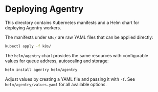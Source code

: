 # Deploying Agentry

This directory contains Kubernetes manifests and a Helm chart for deploying Agentry workers.

The manifests under `k8s/` are raw YAML files that can be applied directly:

```bash
kubectl apply -f k8s/
```

The `helm/agentry` chart provides the same resources with configurable values for
queue address, autoscaling and storage:

```bash
helm install agentry helm/agentry
```

Adjust values by creating a YAML file and passing it with `-f`. See
`helm/agentry/values.yaml` for all available options.
